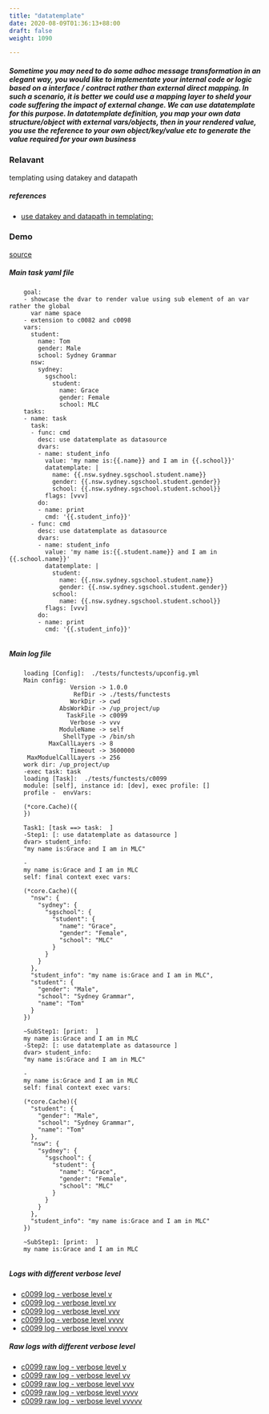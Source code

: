 ```yaml
---
title: "datatemplate"
date: 2020-08-09T01:36:13+88:00
draft: false
weight: 1090

---
```


##### Sometime you may need to do some adhoc message transformation in an elegant way, you would like to implementate your internal code or logic based on a interface / contract rather than external direct mapping. In such a scenario, it is better we could use a mapping layer to sheld your code suffering the impact of external change. We can use datatemplate for this purpose. In datatemplate definition, you map your own data structure/object with external vars/objects, then in your rendered value, you use the reference to your own object/key/value etc to generate the value required for your own business


### Relavant


templating using datakey and datapath









##### references
* [use datakey and datapath in templating:](../../dvars/c0096)


### Demo








[source](https://github.com/upcmd/up/blob/master/tests/functests/c0099.yml)

##### Main task yaml file
```
    goal:
    - showcase the dvar to render value using sub element of an var rather the global
      var name space
    - extension to c0082 and c0098
    vars:
      student:
        name: Tom
        gender: Male
        school: Sydney Grammar
      nsw:
        sydney:
          sgschool:
            student:
              name: Grace
              gender: Female
              school: MLC
    tasks:
    - name: task
      task:
      - func: cmd
        desc: use datatemplate as datasource
        dvars:
        - name: student_info
          value: 'my name is:{{.name}} and I am in {{.school}}'
          datatemplate: |
            name: {{.nsw.sydney.sgschool.student.name}}
            gender: {{.nsw.sydney.sgschool.student.gender}}
            school: {{.nsw.sydney.sgschool.student.school}}
          flags: [vvv]
        do:
        - name: print
          cmd: '{{.student_info}}'
      - func: cmd
        desc: use datatemplate as datasource
        dvars:
        - name: student_info
          value: 'my name is:{{.student.name}} and I am in {{.school.name}}'
          datatemplate: |
            student:
              name: {{.nsw.sydney.sgschool.student.name}}
              gender: {{.nsw.sydney.sgschool.student.gender}}
            school:
              name: {{.nsw.sydney.sgschool.student.school}}
          flags: [vvv]
        do:
        - name: print
          cmd: '{{.student_info}}'
    
```
##### Main log file
```
    loading [Config]:  ./tests/functests/upconfig.yml
    Main config:
                 Version -> 1.0.0
                  RefDir -> ./tests/functests
                 WorkDir -> cwd
              AbsWorkDir -> /up_project/up
                TaskFile -> c0099
                 Verbose -> vvv
              ModuleName -> self
               ShellType -> /bin/sh
           MaxCallLayers -> 8
                 Timeout -> 3600000
     MaxModuelCallLayers -> 256
    work dir: /up_project/up
    -exec task: task
    loading [Task]:  ./tests/functests/c0099
    module: [self], instance id: [dev], exec profile: []
    profile -  envVars:
    
    (*core.Cache)({
    })
    
    Task1: [task ==> task:  ]
    -Step1: [: use datatemplate as datasource ]
    dvar> student_info:
    "my name is:Grace and I am in MLC"
    
    -
    my name is:Grace and I am in MLC
    self: final context exec vars:
    
    (*core.Cache)({
      "nsw": {
        "sydney": {
          "sgschool": {
            "student": {
              "name": "Grace",
              "gender": "Female",
              "school": "MLC"
            }
          }
        }
      },
      "student_info": "my name is:Grace and I am in MLC",
      "student": {
        "gender": "Male",
        "school": "Sydney Grammar",
        "name": "Tom"
      }
    })
    
    ~SubStep1: [print:  ]
    my name is:Grace and I am in MLC
    -Step2: [: use datatemplate as datasource ]
    dvar> student_info:
    "my name is:Grace and I am in MLC"
    
    -
    my name is:Grace and I am in MLC
    self: final context exec vars:
    
    (*core.Cache)({
      "student": {
        "gender": "Male",
        "school": "Sydney Grammar",
        "name": "Tom"
      },
      "nsw": {
        "sydney": {
          "sgschool": {
            "student": {
              "name": "Grace",
              "gender": "Female",
              "school": "MLC"
            }
          }
        }
      },
      "student_info": "my name is:Grace and I am in MLC"
    })
    
    ~SubStep1: [print:  ]
    my name is:Grace and I am in MLC
    
```


##### Logs with different verbose level
* [c0099 log - verbose level v](../../logs/c0099_v)
* [c0099 log - verbose level vv](../../logs/c0099_vv)
* [c0099 log - verbose level vvv](../../logs/c0099_vvvv)
* [c0099 log - verbose level vvvv](../../logs/c0099_vvvv)
* [c0099 log - verbose level vvvvv](../../logs/c0099_vvvvv)

##### Raw logs with different verbose level
* [c0099 raw log - verbose level v](../../reflogs/c0099_v.log)
* [c0099 raw log - verbose level vv](../../reflogs/c0099_vv.log)
* [c0099 raw log - verbose level vvv](../../reflogs/c0099_vvv.log)
* [c0099 raw log - verbose level vvvv](../../reflogs/c0099_vvvv.log)
* [c0099 raw log - verbose level vvvvv](../../reflogs/c0099_vvvvv.log)








